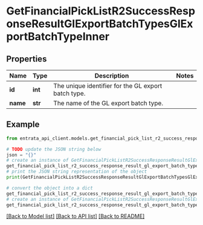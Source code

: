 # GetFinancialPickListR2SuccessResponseResultGlExportBatchTypesGlExportBatchTypeInner


## Properties

Name | Type | Description | Notes
------------ | ------------- | ------------- | -------------
**id** | **int** | The unique identifier for the GL export batch type. | 
**name** | **str** | The name of the GL export batch type. | 

## Example

```python
from entrata_api_client.models.get_financial_pick_list_r2_success_response_result_gl_export_batch_types_gl_export_batch_type_inner import GetFinancialPickListR2SuccessResponseResultGlExportBatchTypesGlExportBatchTypeInner

# TODO update the JSON string below
json = "{}"
# create an instance of GetFinancialPickListR2SuccessResponseResultGlExportBatchTypesGlExportBatchTypeInner from a JSON string
get_financial_pick_list_r2_success_response_result_gl_export_batch_types_gl_export_batch_type_inner_instance = GetFinancialPickListR2SuccessResponseResultGlExportBatchTypesGlExportBatchTypeInner.from_json(json)
# print the JSON string representation of the object
print(GetFinancialPickListR2SuccessResponseResultGlExportBatchTypesGlExportBatchTypeInner.to_json())

# convert the object into a dict
get_financial_pick_list_r2_success_response_result_gl_export_batch_types_gl_export_batch_type_inner_dict = get_financial_pick_list_r2_success_response_result_gl_export_batch_types_gl_export_batch_type_inner_instance.to_dict()
# create an instance of GetFinancialPickListR2SuccessResponseResultGlExportBatchTypesGlExportBatchTypeInner from a dict
get_financial_pick_list_r2_success_response_result_gl_export_batch_types_gl_export_batch_type_inner_from_dict = GetFinancialPickListR2SuccessResponseResultGlExportBatchTypesGlExportBatchTypeInner.from_dict(get_financial_pick_list_r2_success_response_result_gl_export_batch_types_gl_export_batch_type_inner_dict)
```
[[Back to Model list]](../README.md#documentation-for-models) [[Back to API list]](../README.md#documentation-for-api-endpoints) [[Back to README]](../README.md)



